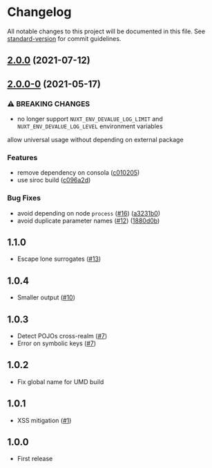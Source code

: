 # Changelog

All notable changes to this project will be documented in this file. See [standard-version](https://github.com/conventional-changelog/standard-version) for commit guidelines.

## [2.0.0](https://github.com/nuxt-contrib/devalue/compare/v2.0.0-0...v2.0.0) (2021-07-12)

## [2.0.0-0](https://github.com/nuxt-contrib/devalue/compare/v1.2.4...v2.0.0-0) (2021-05-17)


### ⚠ BREAKING CHANGES

* no longer support `NUXT_ENV_DEVALUE_LOG_LIMIT` and `NUXT_ENV_DEVALUE_LOG_LEVEL` environment variables

allow universal usage without depending on external package

### Features

* remove dependency on consola ([c010205](https://github.com/nuxt-contrib/devalue/commit/c0102058d43ec6a07be3a23a4019734bd70399ee))
* use siroc build ([c096a2d](https://github.com/nuxt-contrib/devalue/commit/c096a2d721f1053220d694e01b783c1e48527f00))


### Bug Fixes

* avoid depending on node `process` ([#16](https://github.com/nuxt-contrib/devalue/issues/16)) ([a3231b0](https://github.com/nuxt-contrib/devalue/commit/a3231b0e5c5f089464059ed03d9264a2440a07d2))
* avoid duplicate parameter names ([#12](https://github.com/nuxt-contrib/devalue/issues/12)) ([1880d0b](https://github.com/nuxt-contrib/devalue/commit/1880d0bc70387923c2876f3e1c60eaff9a0115f4))

## 1.1.0

* Escape lone surrogates ([#13](https://github.com/Rich-Harris/devalue/issues/13))

## 1.0.4

* Smaller output ([#10](https://github.com/Rich-Harris/devalue/pull/10))

## 1.0.3

* Detect POJOs cross-realm ([#7](https://github.com/Rich-Harris/devalue/pull/7))
* Error on symbolic keys ([#7](https://github.com/Rich-Harris/devalue/pull/7))

## 1.0.2

* Fix global name for UMD build

## 1.0.1

* XSS mitigation ([#1](https://github.com/Rich-Harris/devalue/issues/1))

## 1.0.0

* First release